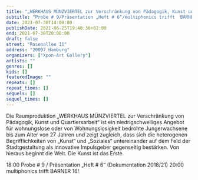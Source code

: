 ```yaml
---
title: "„WERKHAUS MÜNZVIERTEL zur Verschränkung von Pädagogik, Kunst und Quartiersarbeit“"
subtitle: "Probe # 9/Präsentation „Heft # 6“/multiphonics trifft  BARNER 16!"
date: 2021-07-30T14:00:00
publishDate: 2021-06-25T19:40:36+02:00
end: 2021-07-30T20:00:00
draft: false
street: "Rosenallee 11"
address: "20097 Hamburg"
organizers: ["Xpon-Art Gallery"]
artists: ""
genres: []
kids: []
featuredImage: ""
repeats: []
repeat_times: []
sequels: []
sequel_times: []
---
```


Die Raumproduktion „WERKHAUS MÜNZVIERTEL zur Verschränkung von Pädagogik, Kunst und Quartiersarbeit“ ist ein niedrigschwelliges Angebot für wohnungslose oder von Wohnungslosigkeit bedrohte Jungerwachsene bis zum Alter von 27 Jahren und zeigt zugleich, dass sich die heterogenen Begrifflichkeiten von „Kunst“ und „Soziales“ untereinander auf dem Feld der Stadtgestaltung als innovative Impulsgeber gegenseitig bestärken. Von hieraus beginnt die Welt. Die Kunst ist das Erste.



18:00 Probe # 9 / Präsentation „Heft # 6“ (Dokumentation 2018/21) 20:00 multiphonics trifft  BARNER 16!




